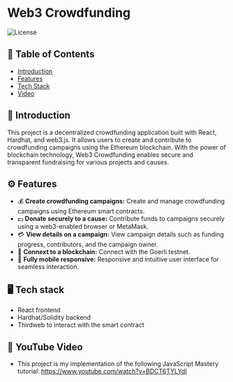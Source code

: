 # Web3 Crowdfunding

![License](https://img.shields.io/badge/license-MIT-blue)

## 📖 Table of Contents

- [Introduction](#introduction)
- [Features](#features)
- [Tech Stack](#tech-stack)
- [Video](#youtube-video)

## <a name="introduction">🏦 Introduction</a>

This project is a decentralized crowdfunding application built with React, Hardhat, and web3.js. It allows users to create and contribute to crowdfunding campaigns using the Ethereum blockchain. With the power of blockchain technology, Web3 Crowdfunding enables secure and transparent fundraising for various projects and causes.

## <a name="features">⚙️ Features

- 💰 **Create crowdfunding campaigns:** Create and manage crowdfunding campaigns using Ethereum smart contracts.
- 💵 **Donate securely to a cause:** Contribute funds to campaigns securely using a web3-enabled browser or MetaMask.
- 💳 **View details on a campaign:** View campaign details such as funding progress, contributors, and the campaign owner.
- 🔐 **Connext to a blockchain:** Connect with the Goerli testnet.
- 📱 **Fully mobile responsive:** Responsive and intuitive user interface for seamless interaction.

## <a name="tech-stack">🖥️ Tech stack
- React frontend
- Hardhat/Solidity backend
- Thirdweb to interact with the smart contract

## 🎥 <a name="youtube-video">YouTube Video

- This project is my implementation of the following JavaScript Mastery tutorial: https://www.youtube.com/watch?v=BDCT6TYLYdI

